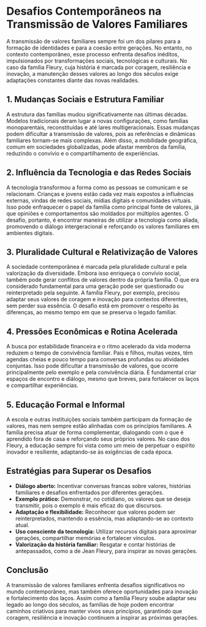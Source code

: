 # Desafios Contemporâneos na Transmissão de Valores Familiares

A transmissão de valores familiares sempre foi um dos pilares para a formação de identidades e para a coesão entre gerações. No entanto, no contexto contemporâneo, esse processo enfrenta desafios inéditos, impulsionados por transformações sociais, tecnológicas e culturais. No caso da família Fleury, cuja história é marcada por coragem, resiliência e inovação, a manutenção desses valores ao longo dos séculos exige adaptações constantes diante das novas realidades.

## 1. Mudanças Sociais e Estrutura Familiar

A estrutura das famílias mudou significativamente nas últimas décadas. Modelos tradicionais deram lugar a novas configurações, como famílias monoparentais, reconstituídas e até lares multigeracionais. Essas mudanças podem dificultar a transmissão de valores, pois as referências e dinâmicas familiares tornam-se mais complexas. Além disso, a mobilidade geográfica, comum em sociedades globalizadas, pode afastar membros da família, reduzindo o convívio e o compartilhamento de experiências.

## 2. Influência da Tecnologia e das Redes Sociais

A tecnologia transformou a forma como as pessoas se comunicam e se relacionam. Crianças e jovens estão cada vez mais expostos a influências externas, vindas de redes sociais, mídias digitais e comunidades virtuais. Isso pode enfraquecer o papel da família como principal fonte de valores, já que opiniões e comportamentos são moldados por múltiplos agentes. O desafio, portanto, é encontrar maneiras de utilizar a tecnologia como aliada, promovendo o diálogo intergeracional e reforçando os valores familiares em ambientes digitais.

## 3. Pluralidade Cultural e Relativização de Valores

A sociedade contemporânea é marcada pela pluralidade cultural e pela valorização da diversidade. Embora isso enriqueça o convívio social, também pode gerar conflitos de valores dentro da própria família. O que era considerado fundamental para uma geração pode ser questionado ou reinterpretado pela seguinte. A família Fleury, por exemplo, precisou adaptar seus valores de coragem e inovação para contextos diferentes, sem perder sua essência. O desafio está em promover o respeito às diferenças, ao mesmo tempo em que se preserva o legado familiar.

## 4. Pressões Econômicas e Rotina Acelerada

A busca por estabilidade financeira e o ritmo acelerado da vida moderna reduzem o tempo de convivência familiar. Pais e filhos, muitas vezes, têm agendas cheias e pouco tempo para conversas profundas ou atividades conjuntas. Isso pode dificultar a transmissão de valores, que ocorre principalmente pelo exemplo e pela convivência diária. É fundamental criar espaços de encontro e diálogo, mesmo que breves, para fortalecer os laços e compartilhar experiências.

## 5. Educação Formal e Informal

A escola e outras instituições sociais também participam da formação de valores, mas nem sempre estão alinhadas com os princípios familiares. A família precisa atuar de forma complementar, dialogando com o que é aprendido fora de casa e reforçando seus próprios valores. No caso dos Fleury, a educação sempre foi vista como um meio de perpetuar o espírito inovador e resiliente, adaptando-se às exigências de cada época.

## Estratégias para Superar os Desafios

- **Diálogo aberto:** Incentivar conversas francas sobre valores, histórias familiares e desafios enfrentados por diferentes gerações.
- **Exemplo prático:** Demonstrar, no cotidiano, os valores que se deseja transmitir, pois o exemplo é mais eficaz do que discursos.
- **Adaptação e flexibilidade:** Reconhecer que valores podem ser reinterpretados, mantendo a essência, mas adaptando-se ao contexto atual.
- **Uso consciente da tecnologia:** Utilizar recursos digitais para aproximar gerações, compartilhar memórias e fortalecer vínculos.
- **Valorização da história familiar:** Resgatar e contar histórias de antepassados, como a de Jean Fleury, para inspirar as novas gerações.

## Conclusão

A transmissão de valores familiares enfrenta desafios significativos no mundo contemporâneo, mas também oferece oportunidades para inovação e fortalecimento dos laços. Assim como a família Fleury soube adaptar seu legado ao longo dos séculos, as famílias de hoje podem encontrar caminhos criativos para manter vivos seus princípios, garantindo que coragem, resiliência e inovação continuem a inspirar as próximas gerações.
